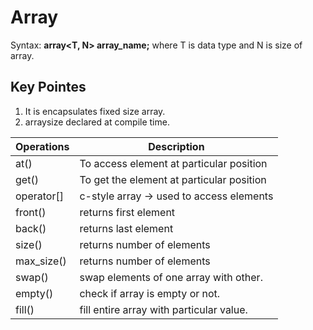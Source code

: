 # Array

Syntax: **array<T, N> array_name;** where T is data type and N is size of array.

## Key Pointes

1. It is encapsulates fixed size array.
2. arraysize declared at compile time.

Operations | Description
-----------|------------
at() | To access element at particular position
get() | To get the element at particular position
operator[] | c-style array -> used to access elements
front() | returns first element
back() | returns last element
size() | returns number of elements
max_size() | returns number of elements
swap() | swap elements of one array with other.
empty() | check if array is empty or not.
fill() | fill entire array with particular value.